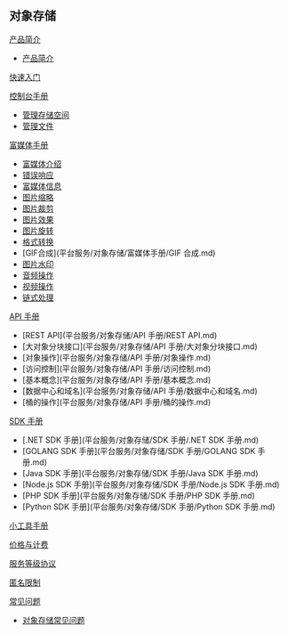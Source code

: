 ## 对象存储

[产品简介]()  

  * [产品简介](平台服务/对象存储/产品简介/对象存储产品简介.md)

[快速入门](平台服务/对象存储/对象存储快速入门.md)

[控制台手册]()

  * [管理存储空间](平台服务/对象存储/控制台手册/管理存储空间.md)
  * [管理文件](平台服务/对象存储/控制台手册/管理文件.md)

[富媒体手册]()

  * [富媒体介绍](平台服务/对象存储/富媒体手册/富媒体介绍.md)
  * [错误响应](平台服务/对象存储/富媒体手册/错误响应.md)
  * [富媒体信息](平台服务/对象存储/富媒体手册/富媒体信息.md)
  * [图片缩略](平台服务/对象存储/富媒体手册/图片缩略.md)
  * [图片裁剪](平台服务/对象存储/富媒体手册/图片裁剪.md)
  * [图片效果](平台服务/对象存储/富媒体手册/图片效果.md)
  * [图片旋转](平台服务/对象存储/富媒体手册/图片旋转.md)
  * [格式转换](平台服务/对象存储/富媒体手册/格式转换.md)
  * [GIF合成](平台服务/对象存储/富媒体手册/GIF 合成.md)
  * [图片水印](平台服务/对象存储/富媒体手册/图片水印.md)
  * [音频操作](平台服务/对象存储/富媒体手册/音频操作.md)
  * [视频操作](平台服务/对象存储/富媒体手册/视频操作.md)
  * [链式处理](平台服务/对象存储/富媒体手册/链式处理.md)

[API 手册]()

  * [REST API](平台服务/对象存储/API 手册/REST API.md)
  * [大对象分块接口](平台服务/对象存储/API 手册/大对象分块接口.md)
  * [对象操作](平台服务/对象存储/API 手册/对象操作.md)
  * [访问控制](平台服务/对象存储/API 手册/访问控制.md)
  * [基本概念](平台服务/对象存储/API 手册/基本概念.md)
  * [数据中心和域名](平台服务/对象存储/API 手册/数据中心和域名.md)
  * [桶的操作](平台服务/对象存储/API 手册/桶的操作.md)

[SDK 手册]()

  * [.NET SDK 手册](平台服务/对象存储/SDK 手册/.NET SDK 手册.md)
  * [GOLANG SDK 手册](平台服务/对象存储/SDK 手册/GOLANG SDK 手册.md)
  * [Java SDK 手册](平台服务/对象存储/SDK 手册/Java SDK 手册.md)
  * [Node.js SDK 手册](平台服务/对象存储/SDK 手册/Node.js SDK 手册.md)
  * [PHP SDK 手册](平台服务/对象存储/SDK 手册/PHP SDK 手册.md)
  * [Python SDK 手册](平台服务/对象存储/SDK 手册/Python SDK 手册.md)

[小工具手册](平台服务/对象存储/小工具手册.md)
 
[价格与计费](平台服务/对象存储/对象存储价格与计费.md)

[服务等级协议](平台服务/对象存储/对象存储服务等级协议.md)

[匿名限制](平台服务/对象存储/匿名限制.md)

[常见问题]()

  * [对象存储常见问题](平台服务/对象存储/产品简介/对象存储常见问题.md)